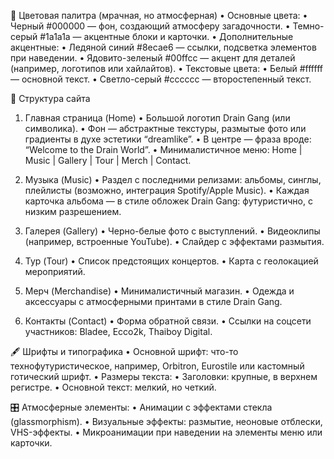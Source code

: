 🎨 Цветовая палитра (мрачная, но атмосферная)
 • Основные цвета:
 • Черный #000000 — фон, создающий атмосферу загадочности.
 • Темно-серый #1a1a1a — акцентные блоки и карточки.
 • Дополнительные акцентные:
 • Ледяной синий #8ecae6 — ссылки, подсветка элементов при наведении.
 • Ядовито-зеленый #00ffcc — акцент для деталей (например, логотипов или хайлайтов).
 • Текстовые цвета:
 • Белый #ffffff — основной текст.
 • Светло-серый #cccccc — второстепенный текст.

📁 Структура сайта

1. Главная страница (Home)
 • Большой логотип Drain Gang (или символика).
 • Фон — абстрактные текстуры, размытые фото или градиенты в духе эстетики “dreamlike”.
 • В центре — фраза вроде: “Welcome to the Drain World”.
 • Минималистичное меню: Home | Music | Gallery | Tour | Merch | Contact.

2. Музыка (Music)
 • Раздел с последними релизами: альбомы, синглы, плейлисты (возможно, интеграция Spotify/Apple Music).
 • Каждая карточка альбома — в стиле обложек Drain Gang: футуристично, с низким разрешением.

3. Галерея (Gallery)
 • Черно-белые фото с выступлений.
 • Видеоклипы (например, встроенные YouTube).
 • Слайдер с эффектами размытия.

4. Тур (Tour)
 • Список предстоящих концертов.
 • Карта с геолокацией мероприятий.

5. Мерч (Merchandise)
 • Минималистичный магазин.
 • Одежда и аксессуары с атмосферными принтами в стиле Drain Gang.

6. Контакты (Contact)
 • Форма обратной связи.
 • Ссылки на соцсети участников: Bladee, Ecco2k, Thaiboy Digital.

🖋️ Шрифты и типографика
 • Основной шрифт: что-то технофутуристическое, например, Orbitron, Eurostile или кастомный готический шрифт.
 • Размеры текста:
 • Заголовки: крупные, в верхнем регистре.
 • Основной текст: мелкий, но четкий.

🎛️ Атмосферные элементы:
 • Анимации с эффектами стекла (glassmorphism).
 • Визуальные эффекты: размытие, неоновые отблески, VHS-эффекты.
 • Микроанимации при наведении на элементы меню или карточки.